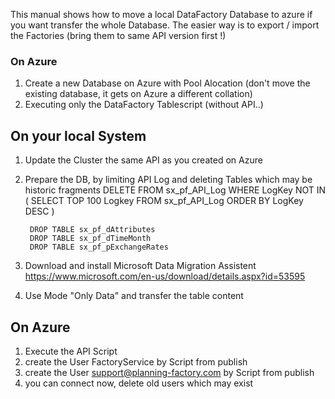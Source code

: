 This manual shows how to move a local DataFactory Database to azure if you want transfer the whole Database.
The easier way is to export / import the Factories (bring them to same API version first !)


### On Azure
1. Create a new Database on Azure with Pool Alocation (don't move the existing database, it gets on Azure a different collation)
2. Executing only the DataFactory Tablescript (without API..)

## On your local System

1. Update the Cluster the same API as you created on Azure
2. Prepare the DB, by limiting API Log and deleting Tables which may be historic fragments
        DELETE FROM sx_pf_API_Log WHERE LogKey NOT IN 
                        (
                            SELECT TOP 100 Logkey FROM sx_pf_API_Log ORDER BY LogKey DESC
                        )

        DROP TABLE sx_pf_dAttributes
        DROP TABLE sx_pf_dTimeMonth
        DROP TABLE sx_pf_pExchangeRates
4. Download and install Microsoft Data Migration Assistent https://www.microsoft.com/en-us/download/details.aspx?id=53595
5. Use Mode "Only Data" and transfer the table content


## On Azure

1. Execute the API Script
2. create the User FactoryService by Script from publish
3. create the User support@planning-factory.com by Script from publish
4. you can connect now, delete old users which may exist
















